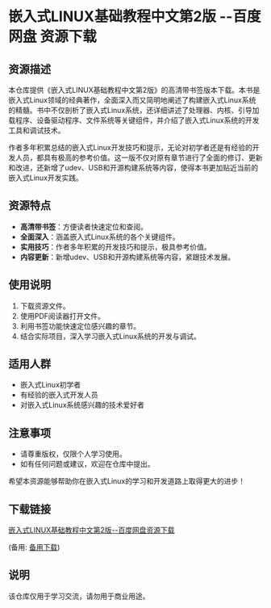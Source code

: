 # 嵌入式LINUX基础教程中文第2版 --百度网盘 资源下载

## 资源描述

本仓库提供《嵌入式LINUX基础教程中文第2版》的高清带书签版本下载。本书是嵌入式Linux领域的经典著作，全面深入而又简明地阐述了构建嵌入式Linux系统的精髓。书中不仅剖析了嵌入式Linux系统，还详细讲述了处理器、内核、引导加载程序、设备驱动程序、文件系统等关键组件，并介绍了嵌入式Linux系统的开发工具和调试技术。

作者多年积累总结的嵌入式Linux开发技巧和提示，无论对初学者还是有经验的开发人员，都具有极高的参考价值。这一版不仅对原有章节进行了全面的修订、更新和改进，还新增了udev、USB和开源构建系统等内容，使得本书更加贴近当前的嵌入式Linux开发实践。

## 资源特点

- **高清带书签**：方便读者快速定位和查阅。
- **全面深入**：涵盖嵌入式Linux系统的各个关键组件。
- **实用技巧**：作者多年积累的开发技巧和提示，极具参考价值。
- **内容更新**：新增udev、USB和开源构建系统等内容，紧跟技术发展。

## 使用说明

1. 下载资源文件。
2. 使用PDF阅读器打开文件。
3. 利用书签功能快速定位感兴趣的章节。
4. 结合实际项目，深入学习嵌入式Linux系统的开发与调试。

## 适用人群

- 嵌入式Linux初学者
- 有经验的嵌入式开发人员
- 对嵌入式Linux系统感兴趣的技术爱好者

## 注意事项

- 请尊重版权，仅限个人学习使用。
- 如有任何问题或建议，欢迎在仓库中提出。

希望本资源能够帮助你在嵌入式Linux的学习和开发道路上取得更大的进步！

## 下载链接
[嵌入式LINUX基础教程中文第2版--百度网盘资源下载](https://pan.quark.cn/s/c6f0d581dc66) 

(备用: [备用下载](https://pan.baidu.com/s/1xIDlXiC0ONrWtm6GM4_Eiw?pwd=1234))

## 说明

该仓库仅用于学习交流，请勿用于商业用途。
